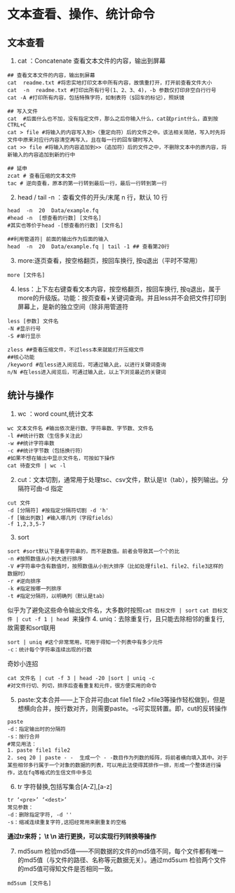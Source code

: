 # 文本查看、操作、统计命令
## 文本查看
1. cat ：Concatenate 查看文本文件的内容，输出到屏幕
```
## 查看文本文件的内容，输出到屏幕
cat  readme.txt #将忠实地打印文本中所有内容，故慎重打开，打开前查看文件大小
cat  -n  readme.txt #打印出所有行号(1、2、3、4)，-b 参数仅打印非空白行行号
cat -A #打印所有内容，包括特殊字符，如制表符（$回车的标记），照妖镜

## 写入文件
cat  #后面什么也不加，没有指定文件，那么之后你输入什么，cat就print什么，直到按CTRL+C
cat > file #将输入的内容写入到>（重定向符）后的文件之中。该法相关简陋，写入时先将文件中原来对应行内容清空再写入，且在每一行的回车键时写入
cat >> file #将输入的内容追加到>>（追加符）后的文件之中，不删除文本中的原内容，将新输入的内容追加到新的行中

## 延申
zcat # 查看压缩的文本文件
tac # 逆向查看，原本的第一行转到最后一行，最后一行转到第一行
```
2. head / tail -n ：查看文件的开头/末尾 n 行，默认 10 行
```
head  -n  20  Data/example.fq
#head -n  [想查看的行数] [文件名]
#其实也等价于head -[想查看的行数] [文件名]

##利用管道符| 前面的输出作为后面的输入
head  -n  20  Data/example.fq | tail -1 ## 查看第20行
```
3. more:逐页查看，按空格翻页，按回车换行, 按q退出（平时不常用）
```
more [文件名]
```
4. less：上下左右键查看文本内容，按空格翻页，按回车换行, 按q退出，属于more的升级版。功能：按页查看+关键词查询。并且less并不会把文件打印到屏幕上，是新的独立空间（除非用管道符
```
less [参数] 文件名
-N #显示行号
-S #单行显示

zless ##查看压缩文件，不过less本来就能打开压缩文件
##核心功能
/keyword #在less进入阅览后，可通过输入此，以进行关键词查询
n/N #在less进入阅览后，可通过输入此，以上下浏览最近的关键词
```

## 统计与操作
1. wc ：word count,统计文本
```
wc 文本文件名 #输出依次是行数、字符串数、字节数、文件名
-l ##统计行数（生信多关注此）
-w ##统计字符串数
-c ##统计字节数（包括换行符）
#如果不想在输出中显示文件名，可按如下操作
cat 待查文件 | wc -l
```
2. cut：文本切割，通常用于处理tsc、csv文件，默认是\t（tab），按列输出。分隔符可由-d 指定
```
cut 文件
-d [分隔符] #按指定分隔符切割 -d 'h'
-f [输出列数] #输入哪几列（字段fields）
-f 1,2,3,5-7
```
3. sort
```
sort #sort默认下是看字符串的，而不是数值。前者会导致其一个个的比
-n #按照数值从小到大进行排序
-V #字符串中含有数值时，按照数值从小到大排序（比如处理file1、file2、file3这样的数据时） 
-r #逆向排序
-k #指定按哪一列排序
-t #指定分隔符，以明确列（默认是tab）
```
似乎为了避免这些命令输出文件名，大多数时按照`cat 目标文件 | sort` `cat 目标文件 | cut -f 1 | head `来操作
4. uniq：去除重复行，且只能去除相邻的重复行,故需要和sort联用
```
sort | uniq #这个非常常用，可用于得知一个列表中有多少元件
-c：统计每个字符串连续出现的行数
```
奇妙小连招
```
cat 文件名 | cut -f 3 | head -20 |sort | uniq -c 
#对文件行切、列切，排序后查看重复和元件，很方便实用的命令
```
5. paste:文本合并——上下合并可由cat file1 file2 >file3等操作轻松做到，但是想横向合并，按行数对齐，则需要paste。-s可实现转置。即，cut的反转操作
```
paste
-d：指定输出时的分隔符
-s：按行合并
#常见用法： 
1. paste file1 file2
2. seq 20 | paste - -  生成一个 - -数目作为列数的矩阵，将前者横向填入其中。对于某些相邻多行属于一个对象的数据的列表，可以用此法使得其排作一排，形成一个整体进行操作，这在fq等格式的生信文件中多见
```
6. tr 字符替换,包括写集合[A-Z],[a-z]
```
tr ‘<pre>’ ‘<dest>’
常见参数：
-d：删除指定字符, -d ''
-s：缩减连续重复字符,这招经常用来删重复的空格
```
**通过tr来将； \t \n 进行更换，可以实现行列转换等操作**

7. md5sum 检验md5值——不同数据的文件的md5值不同，每个文件都有唯一的md5值（与文件的路径、名称等元数据无关）。通过md5sum 检验两个文件的md5值可得知文件是否相同一致。
```
md5sum [文件名]
```

